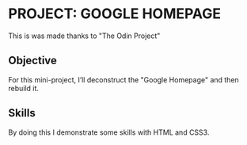 # PROJECT: GOOGLE HOMEPAGE
This is was made thanks to "The Odin Project"

## Objective
For this mini-project, I’ll deconstruct the "Google Homepage" and then rebuild it. 

## Skills 
By doing this I demonstrate some skills with HTML and CSS3.